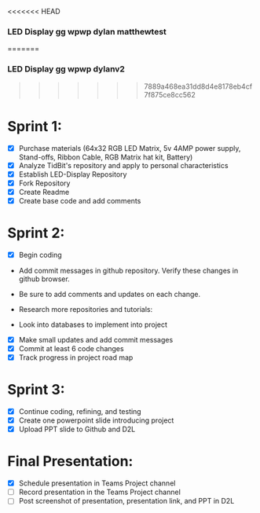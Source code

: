 <<<<<<< HEAD
### LED Display gg wpwp dylan matthewtest
=======
### LED Display gg wpwp dylanv2
>>>>>>> 7889a468ea31dd8d4e8178eb4cf7f875ce8cc562
# Sprint 1:
- [x] Purchase materials (64x32 RGB LED Matrix, 5v 4AMP power supply, Stand-offs, Ribbon Cable, RGB Matrix hat kit, Battery)
- [x] Analyze TidBit's repository and apply to personal characteristics
- [x] Establish LED-Display Repository
- [x] Fork Repository
- [x] Create Readme 
- [x] Create base code and add comments

# Sprint 2:
- [x] Begin coding
- Add commit messages in github repository. Verify these changes in github browser.
- Be sure to add comments and updates on each change.
- Research more repositories and tutorials:

- Look into databases to implement into project
- [x] Make small updates and add commit messages
- [x] Commit at least 6 code changes
- [x] Track progress in project road map
# Sprint 3:
- [x] Continue coding, refining, and testing
- [x] Create one powerpoint slide introducing project
- [x] Upload PPT slide to Github and D2L
# Final Presentation:
- [x] Schedule presentation in Teams Project channel
- [ ] Record presentation in the Teams Project channel
- [ ] Post screenshot of presentation, presentation link, and PPT in D2L
